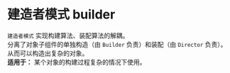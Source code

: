 # 建造者模式 builder

`建造者模式` 实现构建算法、装配算法的解耦。  
分离了对象子组件的单独构造（由 `Builder` 负责）和装配（由 `Director` 负责）。从而可以构造出复杂的对象。  
**适用于：** 某个对象的构建过程复杂的情况下使用。